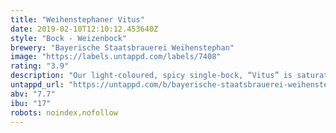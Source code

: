 ```yaml
---
title: "Weihenstephaner Vitus"
date: 2019-02-10T12:10:12.453640Z
style: "Bock - Weizenbock"
brewery: "Bayerische Staatsbrauerei Weihenstephan"
image: "https://labels.untappd.com/labels/7408"
rating: "3.9"
description: "Our light-coloured, spicy single-bock, “Vitus” is saturated with fine yeast and a creamy foam. It is a specialty with a round character based on the extra long storage time. The fruity smell of dried apricots joins aromas of citrus, cloves and hints of banana. Full-bodied and sparkling with an effervescent mouthfeel. Thus, the Vitus does not taste like a typical Bock beer but more like a noble, fruity wheat beer. Perfect with red meat, strong cheese and also able to guide desserts. Brewed according to our centuries-old brewing tradition on the Weihenstephan hill."
untappd_url: "https://untappd.com/b/bayerische-staatsbrauerei-weihenstephan-weihenstephaner-vitus/7408"
abv: "7.7"
ibu: "17"
robots: noindex,nofollow
---
```

